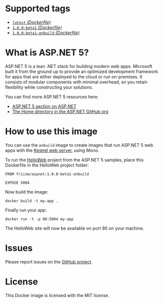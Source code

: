 # Supported tags

* [`latest` _(Dockerfile)_](1.0.0-beta1/Dockerfile)
* [`1.0.0-beta1` _(Dockerfile)_](1.0.0-beta1/Dockerfile)
* [`1.0.0-beta1-onbuild` _(Dockerfile)_](1.0.0-beta1/onbuild/Dockerfile)

# What is ASP.NET 5?

ASP.NET 5 is a lean .NET stack for building modern web apps. Microsoft built it from the ground up to provide an optimized development framework for apps that are either deployed to the cloud or run on-premises. It consists of modular components with minimal overhead, so you retain flexibility while constructing your solutions.

You can find more ASP.NET 5 resources here:

 * [ASP.NET 5 section on ASP.NET](http://www.asp.net/vnext)
 * [The Home directory in the ASP.NET GitHub org](https://github.com/aspnet/Home/)

# How to use this image

You can use the `onbuild` image to create images that run ASP.NET 5 web apps with the [Kestrel web server](https://github.com/aspnet/KestrelHttpServer), using Mono.

To run the [HelloWeb](https://github.com/aspnet/Home/tree/master/samples/HelloWeb) project from the ASP.NET 5 samples, place this Dockerfile in the HelloWeb project folder:

    FROM friism/aspnet:1.0.0-beta1-onbuild

    EXPOSE 5004

Now build the image:

    docker build -t my-app .

Finally run your app:

    docker run -t -p 80:5004 my-app

The HelloWeb site will now be available on port 80 on your machine.

# Issues

Please report issues on the [GitHub project](https://github.com/friism/aspnet-docker).

# License

This Docker image is licensed with the MIT license.
